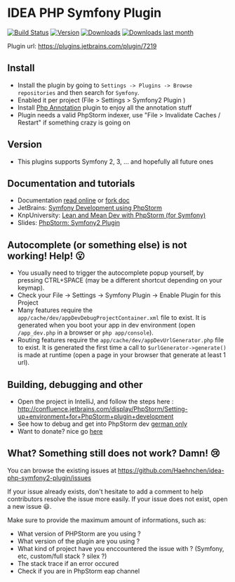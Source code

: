 IDEA PHP Symfony Plugin
========================
[![Build Status](https://travis-ci.org/Haehnchen/idea-php-symfony2-plugin.svg?branch=master)](https://travis-ci.org/Haehnchen/idea-php-symfony2-plugin)
[![Version](http://phpstorm.espend.de/badge/7219/version)](https://plugins.jetbrains.com/plugin/7219)
[![Downloads](http://phpstorm.espend.de/badge/7219/downloads)](https://plugins.jetbrains.com/plugin/7219)
[![Downloads last month](http://phpstorm.espend.de/badge/7219/last-month)](https://plugins.jetbrains.com/plugin/7219)

Plugin url: https://plugins.jetbrains.com/plugin/7219

Install
---------------------
* Install the plugin by going to `Settings -> Plugins -> Browse repositories` and then search for `Symfony`.
* Enabled it per project (File > Settings > Symfony2 Plugin )
* Install [Php Annotation](http://plugins.jetbrains.com/plugin/7320) plugin to enjoy all the annotation stuff
* Plugin needs a valid PhpStorm indexer, use "File > Invalidate Caches / Restart" if something crazy is going on

Version
---------------------

* This plugins supports Symfony 2, 3, ... and hopefully all future ones

Documentation and tutorials
---------------------

* Documentation [read online](http://symfony2-plugin.espend.de/) or [fork doc](https://github.com/Haehnchen/idea-php-symfony2-plugin-doc)
* JetBrains: [Symfony Development using PhpStorm](https://confluence.jetbrains.com/display/PhpStorm/Symfony+Development+using+PhpStorm)
* KnpUniversity: [Lean and Mean Dev with PhpStorm (for Symfony)](https://knpuniversity.com/screencast/phpstorm)
* Slides: [PhpStorm: Symfony2 Plugin](https://www.slideshare.net/Haehnchen/phpstorm-symfony2-plugin)

Autocomplete (or something else) is not working! Help! :open_mouth:
-------------------------------------------------------------------

* You usually need to trigger the autocomplete popup yourself, by pressing CTRL+SPACE (may be a different shortcut depending on your keymap).
* Check your File -> Settings -> Symfony Plugin -> Enable Plugin for this Project
* Many features require the `app/cache/dev/appDevDebugProjectContainer.xml` file to exist. It is generated when you boot your app in dev environment (open `/app_dev.php` in a browser or `php app/console`).
* Routing features require the `app/cache/dev/appDevUrlGenerator.php` file to exist. It is generated the first time a call to `$urlGenerator->generate()` is made at runtime (open a page in your browser that generate at least 1 url).

Building, debugging and other
--------------------

* Open the project in IntelliJ, and follow the steps here : http://confluence.jetbrains.com/display/PhpStorm/Setting-up+environment+for+PhpStorm+plugin+development
* See how to debug and get into PhpStorm dev [german only](http://www.espend.de/artikel/wissenwertes-ueber-die-intellij-idea-phpstorm-plugin-entwicklung.html)
* Want to donate? nice go [here](https://www.paypal.com/cgi-bin/webscr?cmd=_s-xclick&hosted_button_id=5ZTGW6H4Y7MT8)

What? Something still does not work? Damn! :cry:
------------------------------------------------

You can browse the existing issues at https://github.com/Haehnchen/idea-php-symfony2-plugin/issues

If your issue already exists, don't hesitate to add a comment to help contributors resolve the issue more easily.
If your issue does not exist, open a new issue :smiley:.

Make sure to provide the maximum amount of informations, such as:
* What version of PHPStorm are you using ?
* What version of the plugin are you using ?
* What kind of project have you enccountered the issue with ? (Symfony, etc, custom/full stack ? silex ?)
* The stack trace if an error occured
* Check if you are in PhpStorm eap channel
